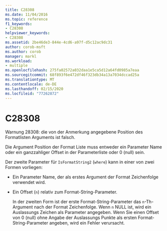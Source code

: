```yaml
---
title: C28308
ms.date: 11/04/2016
ms.topic: reference
f1_keywords:
- C28308
helpviewer_keywords:
- C28308
ms.assetid: 2be46de3-844e-4cd6-a97f-d5c12ac9dc31
author: corob-msft
ms.author: corob
manager: markl
ms.workload:
- multiple
ms.openlocfilehash: 275fa02572a032daa1e5ca5d12a64fd0985a7eaa
ms.sourcegitcommit: 68f893f6e472df46f323db34a13a7034dccad25a
ms.translationtype: MT
ms.contentlocale: de-DE
ms.lasthandoff: 02/15/2020
ms.locfileid: "77262872"
---
```

# <a name="c28308"></a>C28308
Warnung 28308: die von der Anmerkung angegebene Position des Formatlisten Arguments ist falsch.

 Die Argument Position der Format Liste muss entweder ein Parameter Name oder ein ganzzahliger Offset in der Parameterliste oder 0 (null) sein.

 Der zweite Parameter für `IsFormatString2` (`where`) kann in einer von zwei Formen vorliegen:

- Ein Parameter Name, der als erstes Argument der Format Zeichenfolge verwendet wird.

- Ein Offset (`n`) relativ zum Format-String-Parameter.

  In der zweiten Form ist der erste Format-String-Parameter das `n`-Th-Argument nach der Format Zeichenfolge. Wenn `n` NULL ist, wird ein Auslassungs Zeichen als Parameter angegeben. Wenn Sie einen Offset von 0 (null) ohne Angabe der Auslassungs Punkte als ersten Format-String-Parameter angeben, wird ein Fehler verursacht.

